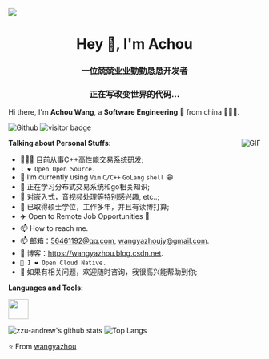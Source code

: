 <p>
  <a href="https://count.getloli.com/"><img src="https://count.getloli.com/get/@:zzu-andrew?theme=rule34"></a>
</p>

<h1 align="center">Hey 👋, I'm Achou</h1>
<h3 align="center">一位兢兢业业勤勤恳恳开发者</h3>
<h3 align="center">正在写改变世界的代码...</h3>

<!-- ![Github Stats](https://github-readme-stats.vercel.app/api?username=iwxyi&bg_color=30,e96443,904e95&title_color=fff&text_color=fff) -->

Hi there, I'm **Achou Wang**, a **Software Engineering** 🚀 from china 👨🏽‍💼. 

[![Github](https://img.shields.io/github/followers/rfyiamcool?label=Follow&style=social)](https://github.com/zzu-andrew)
<img src="https://visitor-badge.laobi.icu/badge?page_id=rfyiamcool.rfyiamcool" alt="visitor badge"/>  



  <img align="right" alt="GIF" src="https://i.pinimg.com/originals/e4/26/70/e426702edf874b181aced1e2fa5c6cde.gif" />

**Talking about Personal Stuffs:**

- 👨🏽‍💻 目前从事C++高性能交易系统研发;
- `I ❤ Open Open Source.`
- 🤔 I’m currently using `Vim` `C/C++` `GoLang` <del>`shell`</del> 😁
- 🌱 正在学习分布式交易系统和go相关知识; 
- 🤔 对嵌入式，音视频处理等特别感兴趣, etc..;
- 💼 已取得硕士学位，工作多年，并且有读博打算;
- ✈️ Open to Remote Job Opportunities 🍻
- 📫 How to reach me.
- 📫 邮箱：56461192@qq.com, wangyazhoujy@gmail.com.
- 📝 博客：https://wangyazhou.blog.csdn.net.
- `🚗 I ❤ Open Cloud Native.`
- 💬 如果有相关问题，欢迎随时咨询，我很高兴能帮助到你;


**Languages and Tools:**  

<code><img height="40" src="https://upload.wikimedia.org/wikipedia/commons/1/18/ISO_C%2B%2B_Logo.svg"></code>


<!--
![zzu-andrew's github stats](https://github-readme-stats-git-masterrstaa-rickstaa.vercel.app/api?username=zzu-andrew&show_icons=true&count_private=true&line_height=21&hide_border=true&theme=vue)
![Top Langs](https://https://github-readme-stats-git-masterrstaa-rickstaa.vercel.app/api/top-langs/?username=zzu-andrew&hide=html&exclude_repo=python_vim&hide_border=true&layout=compact&theme=vue)
-->
<!-- 注释 [![trophy](https://github-profile-trophy.vercel.app/?username=zzu-andrew&theme=flat&column=10&margin-w=10)](https://github.com/zzu-andrew) -->

![zzu-andrew's github stats](https://github-readme-stats-git-masterrstaa-rickstaa.vercel.app/api?username=zzu-andrew&show_icons=true&count_private=true&line_height=40&hide_border=true&theme=dark)
![Top Langs](https://github-readme-stats-git-masterrstaa-rickstaa.vercel.app/api/top-langs/?username=zzu-andrew&hide=html&exclude_repo=python_vim&hide_border=true&theme=dark)

⭐️ From [wangyazhou](https://github.com/zzu-andrew)


<!---
zzu-andrew/zzu-andrew is a ✨ special ✨ repository because its `README.md` (this file) appears on your GitHub profile.
You can click the Preview link to take a look at your changes.
![Achou's github stats](https://github-readme-stats.vercel.app/api?username=zzu-andrew&show_icons=true&hide_border=true)
![Achou's github stats](https://github-readme-stats.vercel.app/api/top-langs/?username=zzu-andrew&show_icons=true&hide_border=true)


--->
